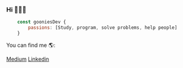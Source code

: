 ### Hi 👋👨‍💻
```js
    const gooniesDev {
        passions: [Study, program, solve problems, help people]
    }
```

You can find me 🌎:

  [Medium](https://medium.com/@gabomunozcastro)
  [Linkedin](https://www.linkedin.com/in/goonies/)

